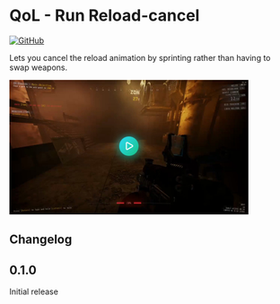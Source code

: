 [//]: # (THIS FILE WAS GENERATED FROM QoL.RunReloadCancel/Templates/README.md)
[//]: # (release: standalone)

# QoL - Run Reload-cancel

[![GitHub](https://img.shields.io/github/license/notpeelz/GTFO-QoLFix?color=green&style=for-the-badge)](https://github.com/notpeelz/GTFO-QoLFix)

Lets you cancel the reload animation by sprinting rather than having to swap weapons.

<a href="https://i.imgur.com/8XhBKdQ.mp4"><img height="240" src="../img/runreloadcancel_thumbnail.jpg"></a>

## Changelog

## 0.1.0

Initial release

